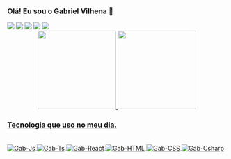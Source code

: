 
### Olá! Eu sou o Gabriel Vilhena 👋



<div> 
  <a href="https://instagram.com/gabriel.vilhena3" target="_blank"><img src="https://img.shields.io/badge/-Instagram-%23E4405F?style=for-the-badge&logo=instagram&logoColor=white" target="_blank"></a>
 	<a href="https://www.twitch.tv/gabrielvilhena" target="_blank"><img src="https://img.shields.io/badge/Twitch-9146FF?style=for-the-badge&logo=twitch&logoColor=white" target="_blank"></a>
 <a href="https://discord.gg/wagxzStdcR" target="_blank"><img src="https://img.shields.io/badge/Discord-7289DA?style=for-the-badge&logo=discord&logoColor=white" target="_blank"></a> 
  <a href = "mailto:contatogabriel@gmail.com"><img src="https://img.shields.io/badge/-Gmail-%23333?style=for-the-badge&logo=gmail&logoColor=white" target="_blank"></a>
  <a href="https://www.linkedin.com/in/gabriel-vilhena-9004b5259" target="_blank"><img src="https://img.shields.io/badge/-LinkedIn-%230077B5?style=for-the-badge&logo=linkedin&logoColor=white" target="_blank"></a> 
 

 
</div>


<div align="center">
  <a href="https://github.com/GabrielMonte">
  <img height="180em" src="https://github-readme-stats.vercel.app/api?username=GabrielMonte&show_icons=true&theme=dracula&include_all_commits=true&count_private=true"/>
  <img height="180em" src="https://github-readme-stats.vercel.app/api/top-langs/?username=GabrielMonte&layout=compact&langs_count=7&theme=dracula"/>
</div>

### Tecnologia que uso no meu dia.

<div style="display: inline_block"><br>
  <img align="center" alt="Gab-Js"  src="https://img.shields.io/badge/JavaScript-F7DF1E?style=for-the-badge&logo=javascript&logoColor=black">
  <img align="center" alt="Gab-Ts"  src="https://img.shields.io/badge/TypeScript-007ACC?style=for-the-badge&logo=typescript&logoColor=white">
  <img align="center" alt="Gab-React"  src="https://img.shields.io/badge/React-20232A?style=for-the-badge&logo=react&logoColor=61DAFB">
  <img align="center" alt="Gab-HTML"  src="https://img.shields.io/badge/HTML5-E34F26?style=for-the-badge&logo=html5&logoColor=white">
  <img align="center" alt="Gab-CSS"  src="	https://img.shields.io/badge/CSS3-1572B6?style=for-the-badge&logo=css3&logoColor=white">
  <img align="center" alt="Gab-Csharp"  src="https://img.shields.io/badge/Node.js-43853D?style=for-the-badge&logo=node.js&logoColor=whiteg">
 
</div>
